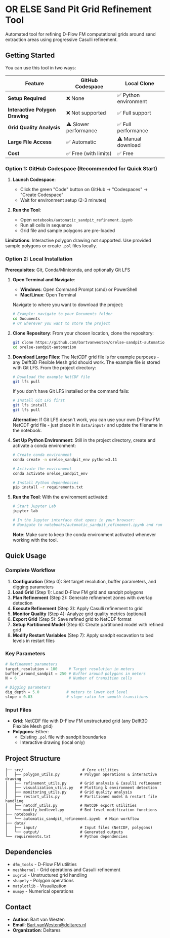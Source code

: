 # OR ELSE Sand Pit Grid Refinement Tool

Automated tool for refining D-Flow FM computational grids around sand extraction areas using progressive Casulli refinement.

## Getting Started

You can use this tool in two ways:

| Feature | GitHub Codespace | Local Clone |
|---------|------------------|-------------|
| **Setup Required** | ❌ None | ✅ Python environment |
| **Interactive Polygon Drawing** | ❌ Not supported | ✅ Full support |
| **Grid Quality Analysis** | ⚠️ Slower performance | ✅ Full performance |
| **Large File Access** | ✅ Automatic | ⚠️ Manual download |
| **Cost** | ✅ Free (with limits) | ✅ Free |

### Option 1: GitHub Codespace (Recommended for Quick Start)

1. **Launch Codespace**:
   - Click the green "Code" button on GitHub → "Codespaces" → "Create Codespace"
   - Wait for environment setup (2-3 minutes)

2. **Run the Tool**:
   - Open `notebooks/automatic_sandpit_refinement.ipynb`
   - Run all cells in sequence
   - Grid file and sample polygons are pre-loaded

**Limitations**: Interactive polygon drawing not supported. Use provided sample polygons or create `.pol` files locally.

### Option 2: Local Installation

**Prerequisites**: Git, Conda/Miniconda, and optionally Git LFS

1. **Open Terminal and Navigate**:
   - **Windows**: Open Command Prompt (cmd) or PowerShell
   - **Mac/Linux**: Open Terminal
   
   Navigate to where you want to download the project:
   ```bash
   # Example: navigate to your Documents folder
   cd Documents
   # Or wherever you want to store the project
   ```

2. **Clone Repository**:
   From your chosen location, clone the repository:
   ```bash
   git clone https://github.com/bartvanwesten/orelse-sandpit-automation.git
   cd orelse-sandpit-automation
   ```

3. **Download Large Files**:
   The NetCDF grid file is for example purposes - any Delft3D Flexible Mesh grid should work. The example file is stored with Git LFS. From the project directory:
   ```bash
   # Download the example NetCDF file
   git lfs pull
   ```
   
   If you don't have Git LFS installed or the command fails:
   ```bash
   # Install Git LFS first
   git lfs install
   git lfs pull
   ```
   
   **Alternative**: If Git LFS doesn't work, you can use your own D-Flow FM NetCDF grid file - just place it in `data/input/` and update the filename in the notebook.

4. **Set Up Python Environment**:
   Still in the project directory, create and activate a conda environment:
   ```bash
   # Create conda environment
   conda create -n orelse_sandpit_env python=3.11
   
   # Activate the environment
   conda activate orelse_sandpit_env
   
   # Install Python dependencies
   pip install -r requirements.txt
   ```

5. **Run the Tool**:
   With the environment activated:
   ```bash
   # Start Jupyter Lab
   jupyter lab
   
   # In the Jupyter interface that opens in your browser:
   # Navigate to notebooks/automatic_sandpit_refinement.ipynb and run cells
   ```
   
   **Note**: Make sure to keep the conda environment activated whenever working with the tool.

## Quick Usage

### Complete Workflow

1. **Configuration** (Step 0): Set target resolution, buffer parameters, and digging parameters
2. **Load Grid** (Step 1): Load D-Flow FM grid and sandpit polygons
3. **Plan Refinement** (Step 2): Generate refinement zones with overlap detection
4. **Execute Refinement** (Step 3): Apply Casulli refinement to grid
5. **Monitor Quality** (Step 4): Analyze grid quality metrics (optional)
6. **Export Grid** (Step 5): Save refined grid to NetCDF format
7. **Setup Partitioned Model** (Step 6): Create partitioned model with refined grid
8. **Modify Restart Variables** (Step 7): Apply sandpit excavation to bed levels in restart files

### Key Parameters

```python
# Refinement parameters
target_resolution = 100     # Target resolution in meters
buffer_around_sandpit = 250 # Buffer around polygons in meters  
N = 6                       # Number of transition cells

# Digging parameters
dig_depth = 5.0            # meters to lower bed level
slope = 0.03               # slope ratio for smooth transitions
```

### Input Files

- **Grid**: NetCDF file with D-Flow FM unstructured grid (any Delft3D Flexible Mesh grid)
- **Polygons**: Either:
  - Existing `.pol` file with sandpit boundaries
  - Interactive drawing (local only)

## Project Structure

```
├── src/                          # Core utilities
│   ├── polygon_utils.py         # Polygon operations & interactive drawing
│   ├── refinement_utils.py      # Grid analysis & Casulli refinement
│   ├── visualization_utils.py   # Plotting & environment detection
│   ├── monitoring_utils.py      # Grid quality analysis
│   ├── restart_utils.py         # Partitioned model & restart file handling
│   ├── netcdf_utils.py          # NetCDF export utilities
│   └── modify_bedlevel.py       # Bed level modification functions
├── notebooks/
│   └── automatic_sandpit_refinement.ipynb  # Main workflow
├── data/
│   ├── input/                   # Input files (NetCDF, polygons)
│   └── output/                  # Generated outputs
└── requirements.txt             # Python dependencies
```

## Dependencies

- `dfm_tools` - D-Flow FM utilities
- `meshkernel` - Grid operations and Casulli refinement  
- `xugrid` - Unstructured grid handling
- `shapely` - Polygon operations
- `matplotlib` - Visualization
- `numpy` - Numerical operations

## Contact

- **Author**: Bart van Westen  
- **Email**: Bart.vanWesten@deltares.nl
- **Organization**: Deltares
